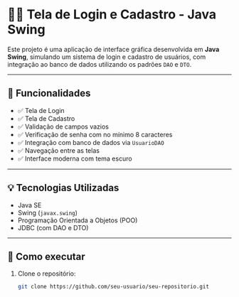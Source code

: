 # 🧑‍💻 Tela de Login e Cadastro - Java Swing

Este projeto é uma aplicação de interface gráfica desenvolvida em **Java Swing**, simulando um sistema de login e cadastro de usuários, com integração ao banco de dados utilizando os padrões `DAO` e `DTO`.

---

## 🎯 Funcionalidades

- ✅ Tela de Login  
- ✅ Tela de Cadastro  
- ✅ Validação de campos vazios  
- ✅ Verificação de senha com no mínimo 8 caracteres  
- ✅ Integração com banco de dados via `UsuarioDAO`  
- ✅ Navegação entre as telas  
- ✅ Interface moderna com tema escuro  

---

## 💡 Tecnologias Utilizadas

- Java SE  
- Swing (`javax.swing`)  
- Programação Orientada a Objetos (POO)  
- JDBC (com DAO e DTO)

---

## 🚀 Como executar

1. Clone o repositório:
   ```bash
   git clone https://github.com/seu-usuario/seu-repositorio.git
